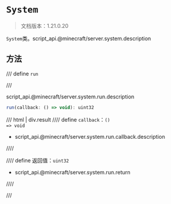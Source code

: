 # `System`

> 文档版本：1.21.0.20

`System`类。script_api.@minecraft/server.system.description

## 方法

/// define
`run`


///

script_api.@minecraft/server.system.run.description

```js
run(callback: () => void): uint32
```

/// html | div.result
//// define
`callback`：<code>() =&gt; void</code>

- script_api.@minecraft/server.system.run.callback.description


////

//// define
返回值：`uint32`

- script_api.@minecraft/server.system.run.return


////

///

